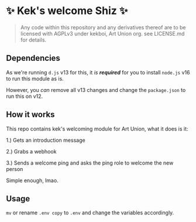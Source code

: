 # ✨ Kek's welcome Shiz ✨
> Any code within this repository and any derivatives thereof are to be licensed with AGPLv3 under kekboi, Art Union org. 
> see LICENSE.md for details.

## Dependencies
As we're running `d.js` v13 for this, it *is* ***required*** for you to install `node.js` v16 to run this module as is.

However, you *can* remove all v13 changes and change the `package.json` to run this on v12.

## How it works
This repo contains kek's welcoming module for Art Union, what it does is it:

1.) Gets an introduction message

2.) Grabs a webhook

3.) Sends a welcome ping and asks the ping role to welcome the new person

Simple enough, lmao.

## Usage
`mv` or rename `.env copy` to `.env` and change the variables accordingly.